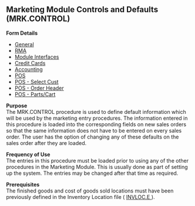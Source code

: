 ##  Marketing Module Controls and Defaults (MRK.CONTROL)

<PageHeader />

**Form Details**

- [General](MRK-CONTROL-1/README.md)
- [RMA](MRK-CONTROL-2/README.md)
- [Module Interfaces](MRK-CONTROL-3/README.md)
- [Credit Cards](MRK-CONTROL-4/README.md)
- [Accounting](MRK-CONTROL-5/README.md)
- [POS](MRK-CONTROL-6/README.md)
- [POS - Select Cust](MRK-CONTROL-7/README.md)
- [POS - Order Header](MRK-CONTROL-8/README.md)
- [POS - Parts/Cart](MRK-CONTROL-9/README.md)

**Purpose**  
The MRK.CONTROL procedure is used to define default information which will be
used by the marketing entry procedures. The information entered in this
procedure is loaded into the corresponding fields on new sales orders so that
the same information does not have to be entered on every sales order. The
user has the option of changing any of these defaults on the sales order after
they are loaded.

**Frequency of Use**  
The entries in this procedure must be loaded prior to using any of the other
procedures in the Marketing Module. This is usually done as part of setting up
the system. The entries may be changed after that time as required.

**Prerequisites**  
The finished goods and cost of goods sold locations must have been previously defined in the Inventory Location file ( [ INVLOC.E ](../../../INV-OVERVIEW/INV-ENTRY/INVLOC-E/README.md) ). 

<badge text= "Version 8.10.57" vertical="middle" />

<PageFooter />